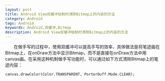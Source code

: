 ```yaml
---
layout: post
title: Android View双缓冲绘制时清除Bitmap上的内容的方法
category: Android
tags: Android
keywords: Android,双缓冲,Bitmap
description: Android View双缓冲绘制时清除Bitmap上的内容的方法
---
```


&emsp;&emsp;在做手写的过程中，使用双缓冲可以提高手写的效率，具体做法是将笔迹画在Bitmap上，在onDraw方法中显示Bitmap，而不是直接在onDraw方法中用canvas画。在采用这种机制做手写功能时，可以通过如下方式清除Bitmap上的笔迹内容：
	
	canvas.drawColor(Color.TRANSPARENT, PorterDuff.Mode.CLEAR);